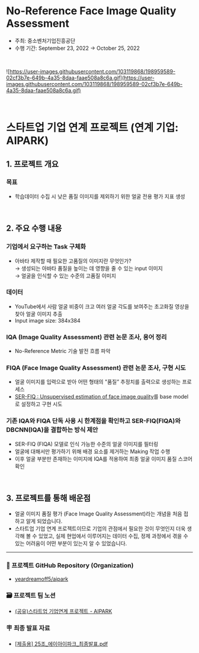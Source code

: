 # No-Reference Face Image Quality Assessment

- 주최: 중소벤처기업진흥공단
- 수행 기간: September 23, 2022 → October 25, 2022

<br>

![https://user-images.githubusercontent.com/103119868/198959589-02cf3b7e-649b-4a35-8daa-faae508a8c6a.gif](https://user-images.githubusercontent.com/103119868/198959589-02cf3b7e-649b-4a35-8daa-faae508a8c6a.gif)

<br>

# 스타트업 기업 연계 프로젝트 (연계 기업: AIPARK)

## 1. 프로젝트 개요

### 목표
- 학습데이터 수집 시 낮은 품질 이미지를 제외하기 위한 얼굴 전용 평가 지표 생성

<br>

## 2. 주요 수행 내용

### 기업에서 요구하는 Task 구체화
- 아바타 제작할 때 필요한 고품질의 이미지란 무엇인가?   
    → 생성되는 아바타 품질을 높이는 데 영향을 줄 수 있는 input 이미지  
    → 얼굴을 인식할 수 있는 수준의 고품질 이미지

### 데이터
- YouTube에서 사람 얼굴 비중이 크고 여러 얼굴 각도를 보여주는 초고화질 영상을 찾아 얼굴 이미지 추출
- Input image size: 384x384

### IQA (Image Quality Assessment) 관련 논문 조사, 용어 정리
- No-Reference Metric 기술 발전 흐름 파악

### FIQA (Face Image Quality Assessment) 관련 논문 조사, 구현 시도
- 얼굴 이미지를 입력으로 받아 어떤 형태의 "품질” 추정치를 출력으로 생성하는 프로세스
- <a href="https://arxiv.org/abs/2003.09373">SER-FIQ : Unsupervised estimation of face image quality</a>를 base model로 설정하고 구현 시도

### 기존 IQA와 FIQA 단독 사용 시 한계점을 확인하고 SER-FIQ(FIQA)와 DBCNN(IQA)을 결합하는 방식 제안
- SER-FIQ (FIQA) 모델로 인식 가능한 수준의 얼굴 이미지를 필터링
- 얼굴에 대해서만 평가하기 위해 배경 요소를 제거하는 Making 작업 수행
- 이후 얼굴 부분만 존재하는 이미지에 IQA를 적용하여 최종 얼굴 이미지 품질 스코어 확인

<br>

## 3. 프로젝트를 통해 배운점

- 얼굴 이미지 품질 평가 (Face Image Quality Assessment)라는 개념을 처음 접하고 알게 되었습니다.
- 스타트업 기업 연계 프로젝트이므로 기업의 관점에서 필요한 것이 무엇인지 더욱 생각해 볼 수 있었고, 실제 현업에서 이루어지는 데이터 수집, 정제 과정에서 겪을 수 있는 어려움이 어떤 부분이 있는지 알 수 있었습니다.

---

### 🪩 프로젝트 GitHub Repository (Organization)
- <a href="https://github.com/yeardreamoff5/aipark">yeardreamoff5/aipark</a>

### 🗃️ 프로젝트 팀 노션 
- <a href="https://www.notion.so/AIPARK-c62dd9ad14534fb791992701a56143b2">(공유)스타트업 기업연계 프로젝트 - AIPARK</a>

### 🪧 최종 발표 자료
- <a href="https://github.com/nomaday/Portfolio/blob/main/markdown-src/final-presentation-aipark.pdf">[제출용] 25조_에이아이파크_최종발표.pdf</a>